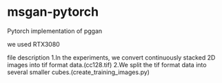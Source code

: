 # msgan-pytorch

Pytorch implementation of pggan

we used RTX3080

file description
1.In the experiments, we convert continuously stacked 2D images into tif format data.(cc128.tif)
2.We split the tif format data into several smaller cubes.(create_training_images.py)



